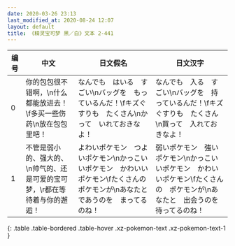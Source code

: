 ```yaml
---
date: 2020-03-26 23:13
last_modified_at: 2020-08-24 12:07
layout: default
title: 《精灵宝可梦 黑／白》文本 2-441
---
```

| 编号 | 中文 | 日文假名 | 日文汉字 |
| ---- | ---- | ---- | --- |
| 0 | 你的包包很不错啊，\n什么都能放进去！\f多买一些伤药\n放在包包里吧！ | なんでも　はいる　すごい\nバッグを　もっているんだ！\fキズぐすりも　たくさん\nかって　いれておきなよ！ | なんでも　入る　すごい\nバッグを　持っているんだ！\fキズぐすりも　たくさん\n買って　入れておきなよ！ |
| 1 | 不管是弱小的、强大的、\n帅气的、还是可爱的宝可梦，\r都在等待着与你的邂逅！ | よわいポケモン　つよいポケモン\nかっこいいポケモン　かわいいポケモン\fたくさんの　ポケモンが\nあなたと　であうのを　まってるのね！ | 弱いポケモン　強いポケモン\nかっこいいポケモン　かわいいポケモン\fたくさんの　ポケモンが\nあなたと　出会うのを　待ってるのね！ |
{: .table .table-bordered .table-hover .xz-pokemon-text .xz-pokemon-text-1 }